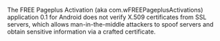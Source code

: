 The FREE Pageplus Activation (aka com.wFREEPageplusActivations) application 0.1 for Android does not verify X.509 certificates from SSL servers, which allows man-in-the-middle attackers to spoof servers and obtain sensitive information via a crafted certificate.